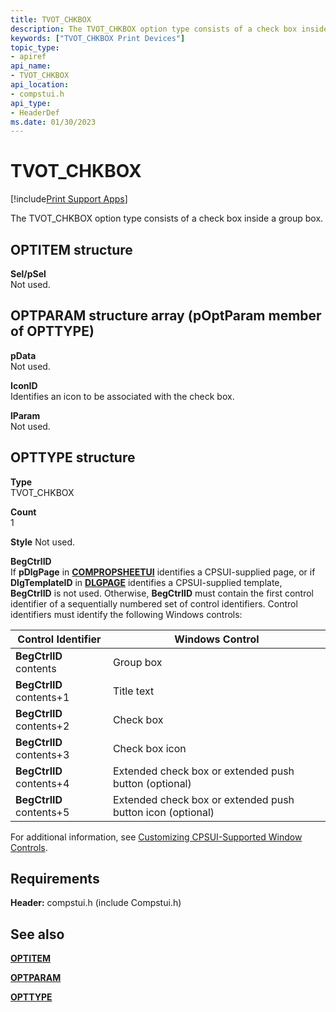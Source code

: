 ```yaml
---
title: TVOT_CHKBOX
description: The TVOT_CHKBOX option type consists of a check box inside a group box.
keywords: ["TVOT_CHKBOX Print Devices"]
topic_type:
- apiref
api_name:
- TVOT_CHKBOX
api_location:
- compstui.h
api_type:
- HeaderDef
ms.date: 01/30/2023
---
```


# TVOT_CHKBOX

[!include[Print Support Apps](../includes/print-support-apps.md)]

The TVOT_CHKBOX option type consists of a check box inside a group box.

## OPTITEM structure  

**Sel/pSel**  
Not used.

## OPTPARAM structure array (pOptParam member of OPTTYPE)  

**pData**  
Not used.

**IconID**  
Identifies an icon to be associated with the check box.

**lParam**  
Not used.

## OPTTYPE structure

**Type**  
TVOT_CHKBOX

**Count**  
1

**Style**
Not used.

**BegCtrlID**  
If **pDlgPage** in [**COMPROPSHEETUI**](/windows-hardware/drivers/ddi/compstui/ns-compstui-_compropsheetui) identifies a CPSUI-supplied page, or if **DlgTemplateID** in [**DLGPAGE**](/windows-hardware/drivers/ddi/compstui/ns-compstui-_dlgpage) identifies a CPSUI-supplied template, **BegCtrlID** is not used. Otherwise, **BegCtrlID** must contain the first control identifier of a sequentially numbered set of control identifiers. Control identifiers must identify the following Windows controls:

| Control Identifier | Windows Control |
|--|--|
| **BegCtrlID** contents | Group box |
| **BegCtrlID** contents+1 | Title text |
| **BegCtrlID** contents+2 | Check box |
| **BegCtrlID** contents+3 | Check box icon |
| **BegCtrlID** contents+4 | Extended check box or extended push button (optional) |
| **BegCtrlID** contents+5 | Extended check box or extended push button icon (optional) |

For additional information, see [Customizing CPSUI-Supported Window Controls](./customizing-cpsui-supported-window-controls.md).

## Requirements

**Header:** compstui.h (include Compstui.h)

## See also

[**OPTITEM**](/windows-hardware/drivers/ddi/compstui/ns-compstui-_optitem)

[**OPTPARAM**](/windows-hardware/drivers/ddi/compstui/ns-compstui-_optparam)

[**OPTTYPE**](/windows-hardware/drivers/ddi/compstui/ns-compstui-_opttype)
